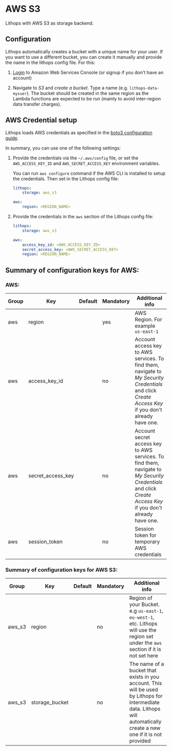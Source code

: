 # AWS S3

Lithops with AWS S3 as storage backend.

## Configuration

Lithops automatically creates a bucket with a unique name for your user. If you want to use a different bucket, you can create it manually and provide the name in the lithops config file. For this:

1. [Login](https://console.aws.amazon.com/?nc2=h_m_mc) to Amazon Web Services Console (or signup if you don't have an account)

2. Navigate to *S3* and *create a bucket*. Type a name (e.g. `lithops-data-mysuer`). The bucket should be created in the same region as the Lambda functions are expected to be run (mainly to avoid inter-region data transfer charges).


## AWS Credential setup

Lithops loads AWS credentials as specified in the [boto3 configuration guide](https://boto3.amazonaws.com/v1/documentation/api/latest/guide/configuration.html).

In summary, you can use one of the following settings:

1. Provide the credentials via the `~/.aws/config` file, or set the `AWS_ACCESS_KEY_ID` and `AWS_SECRET_ACCESS_KEY` environment variables.

    You can run `aws configure` command if the AWS CLI is installed to setup the credentials. Then set in the Lithops config file:
    ```yaml
    lithops:
        storage: aws_s3

    aws:
        region: <REGION_NAME>
    ```

2. Provide the credentials in the `aws` section of the Lithops config file:
    ```yaml
    lithops:
        storage: aws_s3

    aws:
        access_key_id: <AWS_ACCESS_KEY_ID>
        secret_access_key: <AWS_SECRET_ACCESS_KEY>
        region: <REGION_NAME>
    ```
 
## Summary of configuration keys for AWS:

### AWS:

|Group|Key|Default|Mandatory|Additional info|
|---|---|---|---|---|
|aws | region | |yes | AWS Region. For example `us-east-1` |
|aws | access_key_id | |no | Account access key to AWS services. To find them, navigate to *My Security Credentials* and click *Create Access Key* if you don't already have one. |
|aws | secret_access_key | |no | Account secret access key to AWS services. To find them, navigate to *My Security Credentials* and click *Create Access Key* if you don't already have one. |
|aws | session_token | |no | Session token for temporary AWS credentials |

### Summary of configuration keys for AWS S3:

|Group|Key|Default|Mandatory|Additional info|
|---|---|---|---|---|
|aws_s3 | region | |no | Region of your Bucket. e.g `us-east-1`, `eu-west-1`, etc. Lithops will use the region set under the `aws` section if it is not set here |
|aws_s3 | storage_bucket | | no | The name of a bucket that exists in you account. This will be used by Lithops for intermediate data. Lithops will automatically create a new one if it is not provided |

